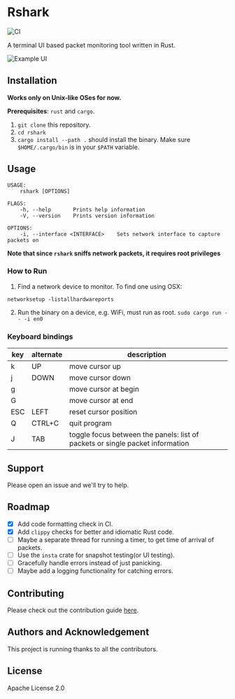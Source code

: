 # Rshark

![CI](https://github.com/pmk21/rshark/workflows/CI/badge.svg)

A terminal UI based packet monitoring tool written in Rust.

![Example UI](images/example.png)

## Installation

**Works only on Unix-like OSes for now.**

**Prerequisites**: `rust` and `cargo`.

1. `git clone` this repository.
2. `cd rshark`
3. `cargo install --path .` should install the binary. Make sure `$HOME/.cargo/bin` is in your `$PATH` variable.

## Usage

```output
USAGE:
    rshark [OPTIONS]

FLAGS:
    -h, --help       Prints help information
    -V, --version    Prints version information

OPTIONS:
    -i, --interface <INTERFACE>    Sets network interface to capture packets on
```

**Note that since `rshark` sniffs network packets, it requires root privileges**

### How to Run
1. Find a network device to monitor. To find one using OSX:

`networksetup -listallhardwareports`

2. Run the binary on a device, e.g. WiFi, must run as root.
`sudo cargo run -- -i en0`

### Keyboard bindings

| key | alternate | description |
|-----|-----------|-------------|
|k    | UP        | move cursor up |
|j    | DOWN      | move cursor down |
|g    |           | move cursor at begin |
|G    |           | move cursor at end |
|ESC  | LEFT      | reset cursor position |
|Q    | CTRL+C    | quit program |
|J    | TAB       | toggle focus between the panels: list of packets or single packet information |


## Support

Please open an issue and we'll try to help.

## Roadmap

* [x] Add code formatting check in CI.
* [x] Add `clippy` checks for better and idiomatic Rust code.
* [ ] Maybe a separate thread for running a timer, to get time of arrival of packets.
* [ ] Use the `insta` crate for snapshot testing(or UI testing).
* [ ] Gracefully handle errors instead of just panicking.
* [ ] Maybe add a logging functionality for catching errors.

## Contributing

Please check out the contribution guide [here](CONTRIBUTING.md).

## Authors and Acknowledgement

This project is running thanks to all the contributors.

## License

Apache License 2.0
